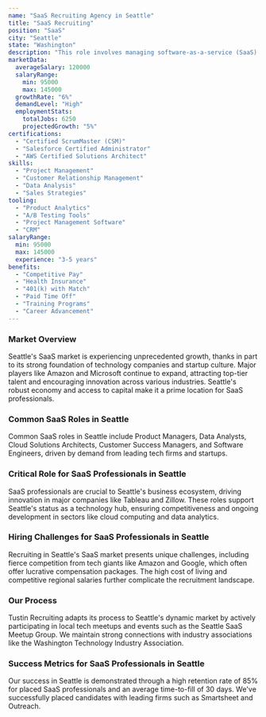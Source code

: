 ```yaml
---
name: "SaaS Recruiting Agency in Seattle"
title: "SaaS Recruiting"
position: "SaaS"
city: "Seattle"
state: "Washington"
description: "This role involves managing software-as-a-service (SaaS) applications and driving customer success in implementations and product usage."
marketData:
  averageSalary: 120000
  salaryRange:
    min: 95000
    max: 145000
  growthRate: "6%"
  demandLevel: "High"
  employmentStats:
    totalJobs: 6250
    projectedGrowth: "5%"
certifications:
  - "Certified ScrumMaster (CSM)"
  - "Salesforce Certified Administrator"
  - "AWS Certified Solutions Architect"
skills:
  - "Project Management"
  - "Customer Relationship Management"
  - "Data Analysis"
  - "Sales Strategies"
tooling:
  - "Product Analytics"
  - "A/B Testing Tools"
  - "Project Management Software"
  - "CRM"
salaryRange:
  min: 95000
  max: 145000
  experience: "3-5 years"
benefits:
  - "Competitive Pay"
  - "Health Insurance"
  - "401(k) with Match"
  - "Paid Time Off"
  - "Training Programs"
  - "Career Advancement"
---
```


### Market Overview
Seattle's SaaS market is experiencing unprecedented growth, thanks in part to its strong foundation of technology companies and startup culture. Major players like Amazon and Microsoft continue to expand, attracting top-tier talent and encouraging innovation across various industries. Seattle's robust economy and access to capital make it a prime location for SaaS professionals.
### Common SaaS Roles in Seattle
Common SaaS roles in Seattle include Product Managers, Data Analysts, Cloud Solutions Architects, Customer Success Managers, and Software Engineers, driven by demand from leading tech firms and startups.

### Critical Role for SaaS Professionals in Seattle
SaaS professionals are crucial to Seattle's business ecosystem, driving innovation in major companies like Tableau and Zillow. These roles support Seattle's status as a technology hub, ensuring competitiveness and ongoing development in sectors like cloud computing and data analytics.

### Hiring Challenges for SaaS Professionals in Seattle
Recruiting in Seattle's SaaS market presents unique challenges, including fierce competition from tech giants like Amazon and Google, which often offer lucrative compensation packages. The high cost of living and competitive regional salaries further complicate the recruitment landscape.

### Our Process
Tustin Recruiting adapts its process to Seattle's dynamic market by actively participating in local tech meetups and events such as the Seattle SaaS Meetup Group. We maintain strong connections with industry associations like the Washington Technology Industry Association.

### Success Metrics for SaaS Professionals in Seattle
Our success in Seattle is demonstrated through a high retention rate of 85% for placed SaaS professionals and an average time-to-fill of 30 days. We've successfully placed candidates with leading firms such as Smartsheet and Outreach.